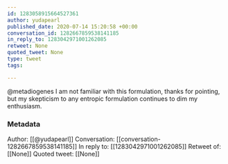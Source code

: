 ```yaml
---
id: 1283058915664527361
author: yudapearl
published_date: 2020-07-14 15:20:58 +00:00
conversation_id: 1282667859538141185
in_reply_to: 1283042971001262085
retweet: None
quoted_tweet: None
type: tweet
tags:

---
```


@metadiogenes I am not familiar with this formulation, thanks for pointing, but my skepticism to any entropic formulation continues to dim my enthusiasm.

### Metadata

Author: [[@yudapearl]]
Conversation: [[conversation-1282667859538141185]]
In reply to: [[1283042971001262085]]
Retweet of: [[None]]
Quoted tweet: [[None]]
